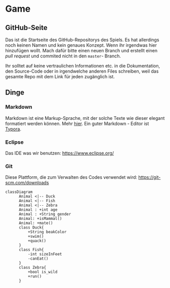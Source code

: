 # Game

## GitHub-Seite

Das ist die Startseite des GitHub-Repositorys des Spiels. Es hat allerdings noch keinen Namen und kein genaues Konzept. Wenn ihr irgendwas hier hinzufügen wollt. Mach dafür bitte einen neuen Branch und erstellt einen *pull request* und commited   nicht in den `master`- Branch.

Ihr solltet auf keine vertraulichen Informationen etc. in die Dokumentation, den Source-Code oder in irgendwelche anderen Files schreiben, weil das gesamte Repo mit dem Link für jeden zugänglich ist.

## Dinge

### Markdown

Markdown ist eine Markup-Sprache, mit der solche Texte wie dieser elegant formatiert werden können. Mehr [hier](https://github.github.com/gfm/). Ein guter Markdown - Editor ist [Typora](https://typora.io).

### Eclipse

Das IDE was wir benutzen: https://www.eclipse.org/

### Git

Diese Plattform, die zum Verwalten des Codes verwendet wird: https://git-scm.com/downloads

```mermaid
classDiagram
      Animal <|-- Duck
      Animal <|-- Fish
      Animal <|-- Zebra
      Animal : +int age
      Animal : +String gender
      Animal: +isMammal()
      Animal: +mate()
      class Duck{
          +String beakColor
          +swim()
          +quack()
      }
      class Fish{
          -int sizeInFeet
          -canEat()
      }
      class Zebra{
          +bool is_wild
          +run()
      }
```
